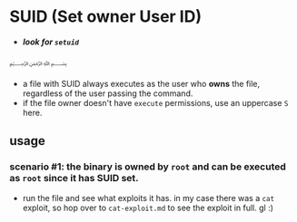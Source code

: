 # SUID (Set owner User ID)

* ***look for `setuid`***

﷽
* a file with SUID always executes as the user who **owns** the file, regardless of the user passing the command.
* if the file owner doesn't have `execute` permissions, use an uppercase `S` here.

## usage
### scenario #1: the binary is owned by `root` and can be executed as `root` since it has SUID set.

* run the file and see what exploits it has. in my case there was a `cat` exploit, so hop over to `cat-exploit.md` to see the exploit in full. gl :)

